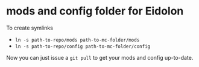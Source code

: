 # mods and config folder for Eidolon

To create symlinks

* `ln -s path-to-repo/mods path-to-mc-folder/mods`
* `ln -s path-to-repo/config path-to-mc-folder/config`

Now you can just issue a `git pull` to get your mods and config up-to-date.
